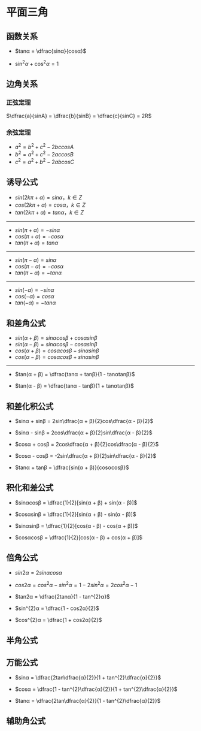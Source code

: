 # 平面三角

## 函数关系

- $tanα = \dfrac{sinα}{cosα}$

- $\sin^{2}α + \cos^{2}α = 1$

## 边角关系

### 正弦定理

$\dfrac{a}{sinA} = \dfrac{b}{sinB} = \dfrac{c}{sinC} = 2R$

### 余弦定理

- $a^{2} = b^{2} + c^{2} - 2bccosA$
- $b^{2} = a^{2} + c^{2} - 2accosB$
- $c^{2} = a^{2} + b^{2} - 2abcosC$

## 诱导公式

- $sin(2kπ + α) = sinα，k∈Z$
- $cos(2kπ + α) = cosα，k∈Z$
- $tan(2kπ + α) = tanα，k∈Z$

---

- $sin(π + α) = -sinα$
- $cos(π + α) = -cosα$
- $tan(π + α) = tanα$

---

- $sin(π - α) = sinα$
- $cos(π - α) = -cosα$
- $tan(π - α) = -tanα$

---

- $sin(-α) = -sinα$
- $cos(-α) = cosα$
- $tan(-α) = -tanα$

## 和差角公式

- $sin(α + β) = sinαcosβ + cosαsinβ$
- $sin(α - β) = sinαcosβ - cosαsinβ$
- $cos(α + β) = cosαcosβ - sinαsinβ$
- $cos(α - β) = cosαcosβ + sinαsinβ$

---

- $tan(α + β) = \dfrac{tanα + tanβ}{1 - tanαtanβ}$

- $tan(α - β) = \dfrac{tanα - tanβ}{1 + tanαtanβ}$

## 和差化积公式

- $sinα + sinβ = 2sin\dfrac{α + β}{2}cos\dfrac{α - β}{2}$
- $sinα - sinβ = 2cos\dfrac{α + β}{2}sin\dfrac{α - β}{2}$
- $cosα + cosβ = 2cos\dfrac{α + β}{2}cos\dfrac{α - β}{2}$
- $cosα - cosβ = -2sin\dfrac{α + β}{2}sin\dfrac{α - β}{2}$

- $tanα + tanβ = \dfrac{sin(α + β)}{cosαcosβ}$

## 积化和差公式

- $sinαcosβ = \dfrac{1}{2}[sin(α + β) + sin(α - β)]$
- $cosαsinβ = \dfrac{1}{2}[sin(α + β) - sin(α - β)]$

- $sinαsinβ = \dfrac{1}{2}[cos(α - β) - cos(α + β)]$
- $cosαcosβ = \dfrac{1}{2}[cos(α - β) + cos(α + β)]$

## 倍角公式

- $sin2α = 2sinαcosα$
- $cos2α = cos^{2}α - sin^{2}α = 1 - 2sin^{2}α = 2cos^{2}α - 1$
- $tan2α = \dfrac{2tanα}{1 - tan^{2}α}$

- $sin^{2}α = \dfrac{1 - cos2α}{2}$
- $cos^{2}α = \dfrac{1 + cos2α}{2}$

## 半角公式

## 万能公式

- $sinα = \dfrac{2tan\dfrac{α}{2}}{1 + tan^{2}\dfrac{α}{2}}$
- $cosα = \dfrac{1 - tan^{2}\dfrac{α}{2}}{1 + tan^{2}\dfrac{α}{2}}$

- $tanα = \dfrac{2tan\dfrac{α}{2}}{1 - tan^{2}\dfrac{α}{2}}$

## 辅助角公式
